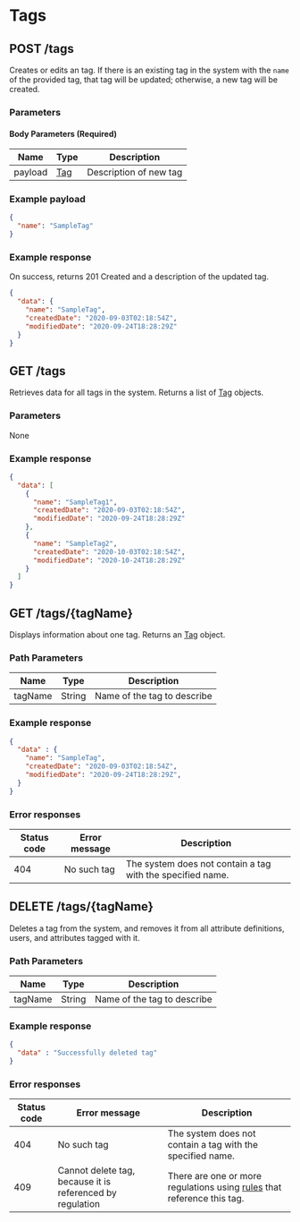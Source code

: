# Tags


## POST /tags
Creates or edits an tag. If there is an existing tag in the system with the `name` of the provided tag, that tag will be updated; otherwise, a new tag will be created.

### Parameters

#### Body Parameters (Required)
|Name            |Type                           |Description           |
|----------------|-------------------------------|----------------------|
|payload         |[Tag](/glossary/tag)           |Description of new tag|

### Example payload

```json
{
  "name": "SampleTag"
}
```

### Example response
On success, returns 201 Created and a description of the updated tag.

```json
{
  "data": {
    "name": "SampleTag",
    "createdDate": "2020-09-03T02:18:54Z",
    "modifiedDate": "2020-09-24T18:28:29Z"
  }
}
```


## GET /tags
Retrieves data for all tags in the system. Returns a list of [Tag](/glossary/tag) objects.

### Parameters
None

### Example response
```json
{
  "data": [
    {
      "name": "SampleTag1",
      "createdDate": "2020-09-03T02:18:54Z",
      "modifiedDate": "2020-09-24T18:28:29Z"
    },
    {
      "name": "SampleTag2",
      "createdDate": "2020-10-03T02:18:54Z",
      "modifiedDate": "2020-10-24T18:28:29Z"
    }
  ]
}
```

## GET /tags/{tagName}
Displays information about one tag. Returns an [Tag](/glossary/tag) object.

### Path Parameters
|Name            |Type                           |Description                  |
|----------------|-------------------------------|-----------------------------|
|tagName         |String                         |Name of the tag to describe  |

### Example response
```json
{
  "data" : {
    "name": "SampleTag",
    "createdDate": "2020-09-03T02:18:54Z",
    "modifiedDate": "2020-09-24T18:28:29Z",
  }
}
```

### Error responses
|Status code|Error message|Description|
|-----------|-------------|-----------|
|404        |No such tag  |The system does not contain a tag with the specified name.|


## DELETE /tags/{tagName}
Deletes a tag from the system, and removes it from all attribute definitions, users, and attributes tagged with it.

### Path Parameters
|Name            |Type                           |Description                  |
|----------------|-------------------------------|-----------------------------|
|tagName         |String                         |Name of the tag to describe|

### Example response
```json
{
  "data" : "Successfully deleted tag"
}
```

### Error responses
|Status code|Error message|Description|
|-----------|-------------|-----------|
|404        |No such tag  |The system does not contain a tag with the specified name.|
|409        |Cannot delete tag, because it is referenced by regulation|There are one or more regulations using [rules](/tutorials/regulation-rules.md) that reference this tag.|
